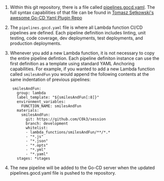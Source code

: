 1. Within this git repository, there is a file called [pipelines.gocd.yaml](pipelines.gocd.yaml). The full syntax capabilities of that file can be found in [Tomasz Sętkowski's awesome Go-CD Yaml Plugin Repo](https://github.com/tomzo/gocd-yaml-config-plugin)
1. The `pipelines.gocd.yaml` file is where all Lambda function CI/CD pipelines are defined. Each pipeline definition includes linting, unit testing, code coverage, dev deployments, test deployments, and production deployments.
1. Whenever you add a new Lambda function, it is not necessary to copy the entire pipeline defintion. Each pipeline definiton instance can use the first definition as a template using standard YAML Anchoring capabilities. For example, if you wanted to add a new Lambda function called `smilesAndFun` you would append the following contents at the same indentation of previous pipelines:
  
        smilesAndFun:
          group: lambda
          label_template: "${smilesAndFun[:8]}"
          environment_variables:
            FUNCTION_NAME: smilesAndFun
          materials:
            smilesAndFun:
              git: https://github.com/C0k3/session
              branch: development
              whitelist:
              - lambda_functions/smilesAndFun/**/*.*
              - "*.js"
              - "*.json"
              - "*.opts"
              - "*.yml"
              - "*.yaml"
          stages: *stages
1. The new pipeline will be added to the Go-CD server when the updated pipelines.gocd.yaml file is pushed to the repository.
